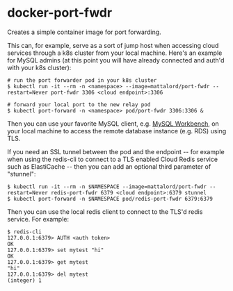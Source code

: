 # docker-port-fwdr
Creates a simple container image for port forwarding.

This can, for example, serve as a sort of jump host when accessing cloud services through a k8s cluster from your local machine. Here's an example for MySQL admins (at this point you will have already connected and auth'd with your k8s cluster):
```
# run the port forwarder pod in your k8s cluster
$ kubectl run -it --rm -n <namespace> --image=mattalord/port-fwdr --restart=Never port-fwdr 3306 <cloud endpoint>:3306

# forward your local port to the new relay pod
$ kubectl port-forward -n <namespace> pod/port-fwdr 3306:3306 &
```

Then you can use your favorite MySQL client, e.g. [MySQL Workbench](https://www.mysql.com/products/workbench/), on your local machine to access the remote database instance (e.g. RDS) using TLS.

If you need an SSL tunnel between the pod and the endpoint -- for example when using the redis-cli to connect to a TLS enabled Cloud Redis service such as ElastiCache -- then you can add an optional third parameter of "stunnel":
```
$ kubectl run -it --rm -n $NAMESPACE --image=mattalord/port-fwdr --restart=Never redis-port-fwdr 6379 <cloud endpoint>:6379 stunnel
$ kubectl port-forward -n $NAMESPACE pod/redis-port-fwdr 6379:6379
```

Then you can use the local redis client to connect to the TLS'd redis service. For example:
```
$ redis-cli
127.0.0.1:6379> AUTH <auth token>
OK
127.0.0.1:6379> set mytest "hi"
OK
127.0.0.1:6379> get mytest
"hi"
127.0.0.1:6379> del mytest
(integer) 1
```
